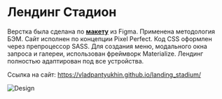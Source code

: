 # Лендинг Стадион

Верстка была сделана по **[макету](https://github.com/vladpantyukhin/landing_stadium/blob/main/design/template.fig)** из Figma. Применена методология БЭМ. Сайт исполнен по концепции Pixel Perfect. Код CSS оформлен через препроцессор SASS. Для создания меню, модального окна запроса и галереи, использован фреймворк Materialize. Лендинг полностью адаптирован под все устройства.

Ссылка на сайт: https://vladpantyukhin.github.io/landing_stadium/

![Design](https://github.com/vladpantyukhin/landing_stadium/blob/main/design/layout.png)
